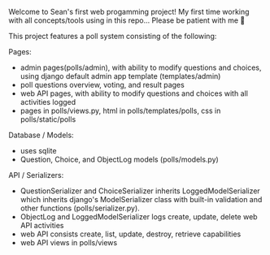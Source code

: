 Welcome to Sean's first web progamming project! My first time working with all concepts/tools using in this repo... Please be patient with me :pray:


This project features a poll system consisting of the following:

Pages:
- admin pages(polls/admin), with ability to modify questions and choices, using django default admin app template (templates/admin)
- poll questions overview, voting, and result pages
- web API pages, with ability to modify questions and choices with all activities logged
- pages in polls/views.py, html in polls/templates/polls, css in polls/static/polls

Database / Models:
- uses sqlite
- Question, Choice, and ObjectLog models (polls/models.py)

API / Serializers:
- QuestionSerializer and ChoiceSerializer inherits LoggedModelSerializer which inherits django's ModelSerializer class with built-in validation and other functions (polls/serializer.py).
- ObjectLog and LoggedModelSerializer logs create, update, delete web API activities
- web API consists create, list, update, destroy, retrieve capabilities
- web API views in polls/views
